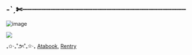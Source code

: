 ## -ˋˏ✄┈┈┈┈┈┈┈┈┈┈┈┈┈┈┈┈┈┈┈┈┈┈┈┈┈┈┈┈┈┈┈┈┈┈┈


![image](https://github.com/user-attachments/assets/ff33b866-b83d-479c-bc65-7e05ab13eaed)



![](https://komarev.com/ghpvc/?username=Moiemon&color=blueviolet)


₊✩‧₊˚౨ৎ˚₊✩‧₊  [Atabook](https://moiemon.atabook.org/), [Rentry](https://rentry.org/moxilicious)
                                                          
                                                             



<!--0
**Moiemon/Moiemon** is a ✨ _special_ ✨ repository because its `README.md` (this file) appears on your GitHub profile.
Why u ship ShadAmy > They are the opposite of eachother, while Shadow is rude and somewhat cold, Amy is kind and sweet. They are kind of like the sun and moon, earth and sea, light and dark. Theres also many other cartoon/anime characters that has their dynamic


- 🔭 I’m currently working on ...
- 🌱 I’m currently learning ...
- 👯 I’m looking to collaborate on ...
- 🤔 I’m looking for help with ...
- 💬 Ask me about ...
- 📫 How to reach me: ...
- 😄 Pronouns: ...
- ⚡ Fun fact: ...
-->
